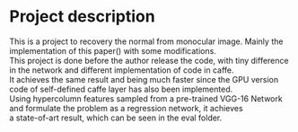# Project description  
This is a project to recovery the normal from monocular image. Mainly the implementation of this paper() with some modifications.  
This project is done before the author release the code, with tiny difference in the network and different implementation of code in caffe.  
It achieves the same result and being much faster since the GPU version code of self-defined caffe layer has also been implemented.  
Using hypercolumn features sampled from a pre-trained VGG-16 Network and formulate the problem as a regression network, it achieves  
a state-of-art result, which can be seen in the eval folder.
